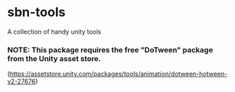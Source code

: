 # sbn-tools
A collection of handy unity tools

### NOTE: This package requires the free "DoTween" package from the Unity asset store. 
(https://assetstore.unity.com/packages/tools/animation/dotween-hotween-v2-27676)
